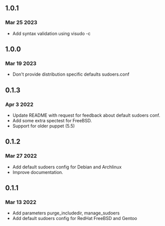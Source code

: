 ## 1.0.1
### Mar 25 2023

* Add syntax validation using visudo -c

## 1.0.0
### Mar 19 2023

* Don't provide distribution specific defaults sudoers.conf

## 0.1.3
### Apr  3 2022

* Update README with request for feedback about default sudoers conf.
* Add some extra spectest for FreeBSD.
* Support for older puppet (5.5)

## 0.1.2
### Mar 27 2022

* Add default sudoers config for Debian and Archlinux
* Improve documentation.

## 0.1.1
### Mar 13 2022

* Add parameters purge_includedir, manage_sudoers
* Add default sudoers config for RedHat FreeBSD and Gentoo
